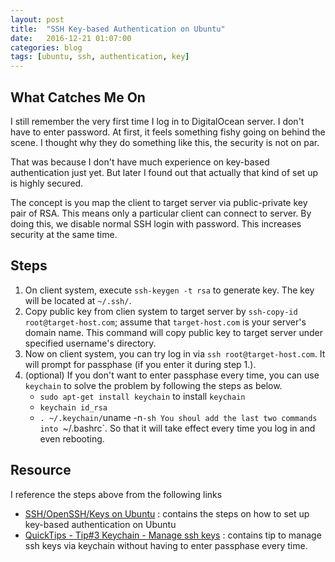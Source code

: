 ```yaml
---
layout: post
title:  "SSH Key-based Authentication on Ubuntu"
date:   2016-12-21 01:07:00
categories: blog
tags: [ubuntu, ssh, authentication, key]
---
```


## What Catches Me On

I still remember the very first time I log in to DigitalOcean server. I don't have to enter password.
At first, it feels something fishy going on behind the scene. I thought why they do something like this, the security is not on par.

That was because I don't have much experience on key-based authentication just yet. But later I found out that actually that kind of set up is highly secured.

The concept is you map the client to target server via public-private key pair of RSA. This means only a particular client can connect to server.
By doing this, we disable normal SSH login with password. This increases security at the same time.

## Steps

1. On client system, execute `ssh-keygen -t rsa` to generate key. The key will be located at `~/.ssh/`.
2. Copy public key from clien system to target server by `ssh-copy-id root@target-host.com`; assume that `target-host.com` is your server's domain name. This command will copy public key to target server under specified username's directory.
3. Now on client system, you can try log in via `ssh root@target-host.com`. It will prompt for passphase (if you enter it during step 1.).
4. (optional) If you don't want to enter passphase every time, you can use `keychain` to solve the problem by following the steps as below.
   * `sudo apt-get install keychain` to install `keychain`
   * `keychain id_rsa`
   * `. ~/.keychain/`uname -n`-sh
   You shoul add the last two commands into `~/.bashrc`. So that it will take effect every time you log in and even rebooting.

## Resource

I reference the steps above from the following links

* [SSH/OpenSSH/Keys on Ubuntu](https://help.ubuntu.com/community/SSH/OpenSSH/Keys) : contains the steps on how to set up key-based authentication on Ubuntu
* [QuickTips - Tip#3 Keychain - Manage ssh keys](https://help.ubuntu.com/community/QuickTips) : contains tip to manage ssh keys via keychain without having to enter passphase every time.
